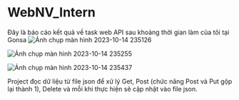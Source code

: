# WebNV_Intern
Đây là báo cáo kết quả về task web API sau khoảng thời gian làm của tôi tại Gonsa
![Ảnh chụp màn hình 2023-10-14 235126](https://github.com/hongan1522/WebNV_Intern/assets/95673805/b0b83ccb-8b54-465f-93da-0a128d600303)

![Ảnh chụp màn hình 2023-10-14 235255](https://github.com/hongan1522/WebNV_Intern/assets/95673805/6c0b3ef2-9ca1-465a-9a01-2fee05f942e4)

![Ảnh chụp màn hình 2023-10-14 235437](https://github.com/hongan1522/WebNV_Intern/assets/95673805/3dba9bae-dada-4360-9ea6-aadbdaece4c1)

Project đọc dữ liệu từ file json để xử lý Get, Post (chức năng Post và Put gộp lại thành 1), Delete và mỗi khi thực hiện sẽ cập nhật vào file json. 

